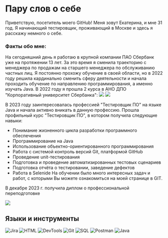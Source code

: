 
# Пару слов о себе

Приветствую, посетитель моего GitHub! Меня зовут Екатерина, и мне 31 год. Я начинающий тестировщик, проживающий в Москве и здесь я расскажу немного о себе.


### Факты обо мне: 

На сегодняшний день я работаю в крупной компании ПАО Сбербанк уже на протяжении 13 лет. За это время я сменила траекторию с менеджера по продажам на старшего менеджера по обслуживанию частных лиц. Я постоянно прохожу обучение в своей области, но в 2022 году решила кардинально сменить сферу деятельности и начала проходить обучение по направлению программирования, а именно изучать Java. В 2022 году я прошла 2 курса в АНО ДПО "Корпоративный университет Сбербанка":
 ![](photo_2024-03-08_18-29-03.jpg)
![](photo_2024-03-08_18-30-37.jpg)

В 2023 году заинтересовалась профессией "Тестировщик ПО" на языке Java и начала активно вникать в данную профессию. Прошла профильный курс "Тестировщик ПО", в котором получила следующие навыки:

- Понимание жизненного цикла разработки программного обеспечения
- Программирование на Java
- Использование объектно-ориентированного программирования
- Работа с системой контроль версий Git, платформой GitHub
- Проведение unit-тестирования
- Подготовка и проведение автоматизированных тестовых сценариев
- Подготовка отчёта о тестировании, заведение дефектов
- Работа в Selenide
На обучении было много интересных задач и работ, с которыми Вы можете ознакомиться на моей странице в GIT. 

В декабре 2023 г. получила диплом о профессиональной переподготовке

![](photo_2024-03-08_18-24-53.jpg)




## Языки и инструменты
![Jira](https://img.shields.io/badge/Jira-8A2BE9)   ![HTML](https://img.shields.io/badge/HTML-8A2BE9)  ![DevTools](https://img.shields.io/badge/DevTools-8A2BE9)   ![Git](https://img.shields.io/badge/Git-8A2BE9)    ![SQL](https://img.shields.io/badge/SQL-8A2BE9) ![Postman](https://img.shields.io/badge/Postman-8A2BE9)       ![Java](https://img.shields.io/badge/Java-8A2BE9)
